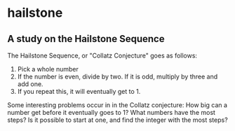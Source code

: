 # hailstone
## A study on the Hailstone Sequence
The Hailstone Sequence, or "Collatz Conjecture" goes as follows:
1. Pick a whole number
2. If the number is even, divide by two. If it is odd, multiply by three and add one.
3. If you repeat this, it will eventually get to 1.

Some interesting problems occur in in the Collatz conjecture:
How big can a number get before it eventually goes to 1?
What numbers have the most steps?
Is it possible to start at one, and find the integer with the most steps?
